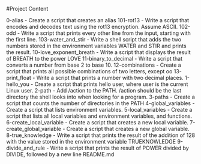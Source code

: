 #Project Content

0-alias - Create a script that creates an alias
101-rot13 - Write a script that encodes and decodes text using the rot13 encryption. Assume ASCII.
102-odd - Write a script that prints every other line from the input, starting with the first line.
103-water_and_stir - Write a shell script that adds the two numbers stored in the environment variables WATER and STIR and prints the result.
10-love_exponent_breath - Write a script that displays the result of BREATH to the power LOVE
11-binary_to_decimal - Write a script that converts a number from base 2 to base 10.
12-combinations - Create a script that prints all possible combinations of two letters, except oo
13-print_float - Write a script that prints a number with two decimal places.
1-hello_you - Create a script that prints hello user, where user is the current Linux user.
2-path - Add /action to the PATH. /action should be the last directory the shell looks into when looking for a program.
3-paths - Create a script that counts the number of directories in the PATH
4-global_variables - Create a script that lists environment variables.
5-local_variables - Create a script that lists all local variables and environment variables, and functions.
6-create_local_variable - Create a script that creates a new local variable.
7-create_global_variable - Create a script that creates a new global variable.
8-true_knowledge - Write a script that prints the result of the addition of 128 with the value stored in the environment variable TRUEKNOWLEDGE
9-divide_and_rule - Write a script that prints the result of POWER divided by DIVIDE, followed by a new line
README.md
